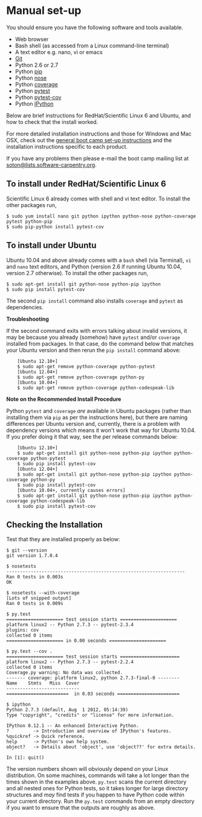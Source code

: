 # Manual set-up

You should ensure you have the following software and tools available. 

* Web browser
* Bash shell (as accessed from a Linux command-line terminal)
* A text editor e.g. nano, vi or emacs
* [Git](http://git-scm.com/)
* Python 2.6 or 2.7
* Python [pip](https://pypi.python.org/pypi/pip)
* Python [nose](https://nose.readthedocs.org/en/latest/)
* Python [coverage](http://nedbatchelder.com/code/coverage/)
* Python [pytest](http://pytest.org/)
* Python [pytest-cov](https://pypi.python.org/pypi/pytest-cov)
* Python [IPython](https://pypi.python.org/pypi/ipython)

Below are brief instructions for RedHat/Scientific Linux 6 and Ubuntu, and how
to check that the install worked. 

For more detailed installation instructions and those for Windows and Mac OSX, check out the [general boot camp set-up instructions](http://software-carpentry.org/setup/) and the installation instructions specific to each product.

If you have any problems then please e-mail the boot camp mailing list at [soton@lists.software-carpentry.org](mailto:soton@lists.software-carpentry.org).

## To install under RedHat/Scientific Linux 6

Scientific Linux 6 already comes with shell and vi text editor. To install the other packages run,

    $ sudo yum install nano git python ipython python-nose python-coverage pytest python-pip
    $ sudo pip-python install pytest-cov

## To install under Ubuntu

Ubuntu 10.04 and above already comes with a `bash` shell (via Terminal), `vi`
and `nano` text editors, and Python (version 2.6 if running Ubuntu 10.04,
version 2.7 otherwise). To install the other packages run,

    $ sudo apt-get install git python-nose python-pip ipython
    $ sudo pip install pytest-cov

The second `pip install` command also installs `coverage` and `pytest` as
dependencies.

**Troubleshooting**

If the second command exits with errors talking about invalid versions, it may
be because you already (somehow) have `pytest` and/or `coverage` installed from
packages. In that case, do the command below that matches your Ubuntu version
and then rerun the `pip install` command above:

        [Ubuntu 12.10+]
        $ sudo apt-get remove python-coverage python-pytest
        [Ubuntu 12.04+]
        $ sudo apt-get remove python-coverage python-py
        [Ubuntu 10.04+]
        $ sudo apt-get remove python-coverage python-codespeak-lib

**Note on the Recommended Install Procedure**

Python `pytest` and `coverage` *are* available in Ubuntu packages (rather than
installing them via `pip` as per the instructions here), but there are naming
differences per Ubuntu version and, currently, there is a problem with
dependency versions which means it won't work that way for Ubuntu 10.04. If you
prefer doing it that way, see the per release commands below:

        [Ubuntu 12.10+]
        $ sudo apt-get install git python-nose python-pip ipython python-coverage python-pytest
        $ sudo pip install pytest-cov
        [Ubuntu 12.04+]
        $ sudo apt-get install git python-nose python-pip ipython python-coverage python-py
        $ sudo pip install pytest-cov
        [Ubuntu 10.04+, currently causes errors]
        $ sudo apt-get install git python-nose python-pip ipython python-coverage python-codespeak-lib
        $ sudo pip install pytest-cov

## Checking the Installation

Test that they are installed properly as below:

    $ git --version
    git version 1.7.0.4

    $ nosetests
    ------------------------------------------------------------------
    Ran 0 tests in 0.003s
    OK

    $ nosetests --with-coverage
    [Lots of snipped output]
    Ran 0 tests in 0.009s

    $ py.test
    ===================== test session starts ===================== 
    platform linux2 -- Python 2.7.3 -- pytest-2.3.4
    plugins: cov
    collected 0 items 
    ===================== in 0.00 seconds =====================

    $ py.test --cov .
    ===================== test session starts ======================
    platform linux2 -- Python 2.7.3 -- pytest-2.2.4
    collected 0 items 
    Coverage.py warning: No data was collected.
    ------- coverage: platform linux2, python 2.7.3-final-0 --------
    Name    Stmts   Miss  Cover
    ---------------------------
    =======================  in 0.03 seconds =======================

    $ ipython
    Python 2.7.3 (default, Aug  1 2012, 05:14:39) 
    Type "copyright", "credits" or "license" for more information.
    
    IPython 0.12.1 -- An enhanced Interactive Python.
    ?         -> Introduction and overview of IPython's features.
    %quickref -> Quick reference.
    help      -> Python's own help system.
    object?   -> Details about 'object', use 'object??' for extra details.
    
    In [1]: quit()

The version numbers shown will obviously depend on your Linux distribution. On
some machines, commands will take a lot longer than the times shown in the
examples above. `py.test` scans the current directory and all nested ones for
Python tests, so it takes longer for large directory structures and *may* find
tests if you happen to have Python code within your current directory. Run the
`py.test` commands from an empty directory if you want to ensure that the
outputs are roughly as above.
